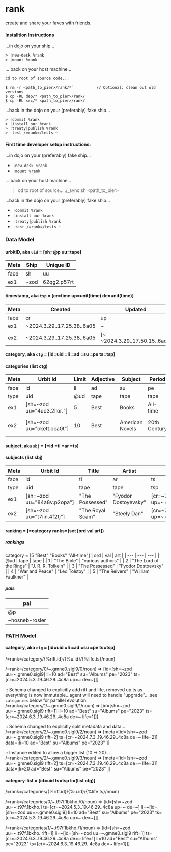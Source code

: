 # rank
create and share your faves with friends.

#### Installtion Instructions
...in dojo on your ship...
```
> |new-desk %rank
> |mount %rank
```
... back on your host machine...
```
cd to root of source code...

$ rm -r <path_to_pier>/rank/*`          // Optional: clean out old versions
$ cp -RL dep/* <path_to_pier>/rank/
$ cp -RL src/* <path_to_pier>/rank/
```
...back in the dojo on your (preferably) fake ship...
```
> |commit %rank
> |install our %rank
> :treaty|publish %rank
> -test /=rank=/tests ~
```

#### First time developer setup instructions:
...in dojo on your (preferably) fake ship...
- `|new-desk %rank`
- `|mount %rank`

... back on your host machine...
> cd to root of source...
> ./_sync.sh <path_to_pier>

...back in the dojo on your (preferably) fake ship...
- `|commit %rank`
- `|install our %rank`
- `:treaty|publish %rank`
- `-test /=rank=/tests ~`


### Data Model

#### urbitID, aka `uid` = [sh=@p uu=tape]

| Meta | Ship | Unique ID |
| --- | --- | --- |
| face | sh  | uu |
| ex1 | ~zod  | 62qg2.p57rt |

#### timestamp, aka `tsp` = [cr=time up=unit(time) de=unit(time)]

| Meta | Created | Updated | Deleted |
| --- | --- | --- | --- |
| face | cr  | up | de |
| ex1 | ~2024.3.29..17.25.38..6a05 | ~ | ~ |
| ex2 | ~2024.3.29..17.25.38..6a05 | [~ ~2024.3.29..17.50.15..6adf] | [~ ~2024.3.29..17.50.15..6adf] |

#### category, aka `ctg` = [id=uid =li =ad =su =pe ts=tsp]

#### categories (list ctg)

| Meta | Urbit Id | Limit | Adjective | Subject | Period | Timestamp |
| --- | --- | --- | --- | --- | --- | --- |
| face | id  | li | ad | su | pe | ts |
| type | uid | @ud | tape | tape | tape | tsp |
| ex1 | [sh=~zod uu="4uc3.2llor."] | 5 | Best | Books | All-time | [cr=~2024.4.1..21.04.54..106a up=~ de=~] |
| ex2 | [sh=~zod uu="okett.oca0t"] | 10 | Best | American Novels | 20th Century |[cr=~2024.4.1..21.11.16..055e up=~ de=[~ ~2024.4.1..22.08.03..c86e] |

#### subject, aka `sbj` = [=id =ti =ar =ts]

#### subjects (list sbj)

| Meta | Urbit Id | Title | Artist | Timestamp |
| --- | --- | --- | --- | --- |
| face | id  | ti | ar | ts |
| type | uid | tape | tape | tsp |
| ex1 | [sh=~zod uu="84a8v.p2opa"] | "The Possessed" | "Fyodor Dostoyevsky" | [cr=~2024.4.1..21.04.54..106a up=~ de=~] |
| ex2 | [sh=~zod uu="t7iin.4f2tj"] | "The Royal Scam" | "Steely Dan" | [cr=~2024.4.8..21.06.38..798a up=~ de=~] |

#### ranking = [=category ranks=(set [ord val art])

##### rankings
category = [5 "Best" "Books" "All-time"]
| ord | val | art |
| --- | --- | --- |
| @ud | tape | tape |
| 1 | "The Bible" | "various authors" |
| 2 | "The Lord of the Rings" | "J. R. R. Tolkein" |
| 3 | "The Possessed" | "Fyodor Dostoevsky" |
| 4 | "War and Peace" | "Leo Tolstoy" |
| 5 | "The Reivers" | "William Faulkner" |

##### pals
| pal |
| --- |
| @p |
| ~hosneb-rosler |


### PATH Model

#### category, aka `ctg` = [id=uid =li =ad =su =pe ts=tsp]

/=rank=/category/{%rift.id}/{%u.id}/{%life.ts}/noun)

/=rank=/category/0/~.gmne0.sigl9/0/noun) => [id=[sh=~zod uu=~.gmne0.sigl9] li=10 ad="Best" su="Albums" pe="2023" ts=[cr=~2024.5.3..19.46.29..4c8a up=~ de=~]]]

:: Schema changed to explicitly add rift and life, removed up.ts as everything is now immutable...agent will need to handle "upgrade"... see `categories` below for parallel evolution.
/=rank=/category/1/~.gmne0.sigl9/1/noun) => [id=[sh=~zod uu=~.gmne0.sigl9 rift=1] li=10 ad="Best" su="Albums" pe="2023" ts=[cr=~2024.6.3..19.46.29..4c8a de=~ life=1]]]

:: Schema changed to explicitly split metadata and data...
/=rank=/category/2/~.gmne0.sigl9/2/noun) => [meta=[id=[sh=~zod uu=~.gmne0.sigl9 rift=2] ts=[cr=~2024.7.3..19.46.29..4c8a de=~ life=2]] data=[li=10 ad="Best" su="Albums" pe="2023" ]]

:: Instance edited to allow a bigger list (10 -> 20)...
/=rank=/category/2/~.gmne0.sigl9/3/noun) => [meta=[id=[sh=~zod uu=~.gmne0.sigl9 rift=2] ts=[cr=~2024.7.3..19.46.29..4c8a de=~ life=3]] data=[li=20 ad="Best" su="Albums" pe="2023" ]]


#### category-list = [id=uid ts=tsp li=(list ctg)]

/=rank=/categories/{%rift.id}/{%u.id}/{%life.ts}/noun)

/=rank=/categories/0/~.t97f.1bkho./0/noun) => [id=[sh=~zod uu=~.t97f.1bkho.] ts=[cr=~2024.5.3..19.46.29..4c8a up=~ de=~] li=~[id=[sh=~zod uu=~.gmne0.sigl9] li=10 ad="Best" su="Albums" pe="2023" ts=[cr=~2024.5.3..19.46.29..4c8a up=~ de=~]]]

/=rank=/categories/1/~.t97f.1bkho./1/noun) => [id=[sh=~zod uu=~.t97f.1bkho. rift=1] li=~[id=[sh=~zod uu=~.gmne0.sigl9 rift=1] ts=[cr=~2024.6.3..19.46.29..4c8a de=~ life=1] li=10 ad="Best" su="Albums" pe="2023" ts=[cr=~2024.6.3..19.46.29..4c8a de=~ life=1]]]